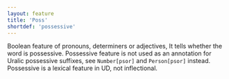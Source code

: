 ```yaml
---
layout: feature
title: 'Poss'
shortdef: 'possessive'
---
```


Boolean feature of pronouns, determiners or adjectives, It tells whether the
word is possessive.  Possessive feature is not used as an annotation for Uralic
possessive suffixes, see `Number[psor]` and `Person[psor]` instead.  Possessive
is a lexical feature in UD, not inflectional.
